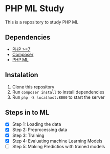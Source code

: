 # PHP ML Study
This is a repository to study PHP ML

## Dependencies
- [PHP >=7](https://www.php.net/)
- [Composer](https://getcomposer.org/)
- [PHP ML](https://php-ml.readthedocs.io/en/latest/)

## Instalation
1. Clone this repository
2. Run `composer install` to install dependencies
3. Run `php -S localhost:8000` to start the server

## Steps in to ML
- [X] Step 1: Loading the data
- [X] Step 2: Preprocessing data
- [X] Step 3: Training
- [X] Step 4: Evaluating machine Learning Models
- [ ] Step 5: Making Predictios with trained models